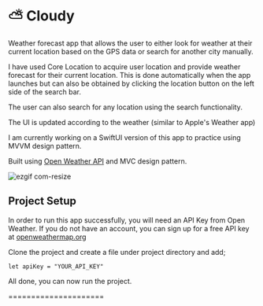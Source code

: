 # ⛅️ Cloudy 

Weather forecast app that allows the user to either look for weather at their current location based on the GPS data or search for another city manually. 

I have used Core Location to acquire user location and provide weather forecast for their current location. This is done automatically when the app launches but can also be obtained by clicking the location button on the left side of the search bar.

The user can also search for any location using the search functionality.

The UI is updated according to the weather (similar to Apple's Weather app)

I am currently working on a SwiftUI version of this app to practice using MVVM design pattern.

Built using [Open Weather API](https://openweathermap.org) and MVC design pattern.





![ezgif com-resize](https://user-images.githubusercontent.com/11230240/121183688-3fed6100-c85c-11eb-95a5-7276642eba35.gif)

## Project Setup

In order to run this app successfully, you will need an API Key from Open Weather. If you do not have an account, you can sign up for a free API key at [openweathermap.org](https://openweathermap.org/api)

Clone the project and create a file under project directory and add;

``` let apiKey = "YOUR_API_KEY" ```

All done, you can now run the project.

=====================
